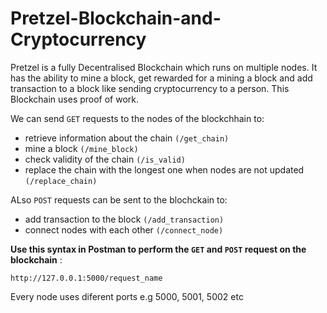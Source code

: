 # Pretzel-Blockchain-and-Cryptocurrency

Pretzel is a fully Decentralised Blockchain which runs on multiple nodes. It has the ability to mine a block, get rewarded for a  mining a block and add transaction to a block like sending cryptocurrency to a person. This Blockchain uses proof of work.

We can send `GET` requests to the  nodes of the blockchhain to:
- retrieve information about the chain `(/get_chain)`
- mine a block `(/mine_block)`
- check validity of the chain `(/is_valid)` 
- replace the chain with the longest one when nodes are not updated `(/replace_chain)`

ALso `POST` requests can be sent to the blochckain to:
- add transaction to the block `(/add_transaction) `
- connect nodes with each other `(/connect_node)`

**Use this syntax in Postman to perform the `GET` and `POST` request on the blockchain** : 
```
http://127.0.0.1:5000/request_name
```

Every node uses diferent ports  e.g 5000, 5001, 5002 etc 
